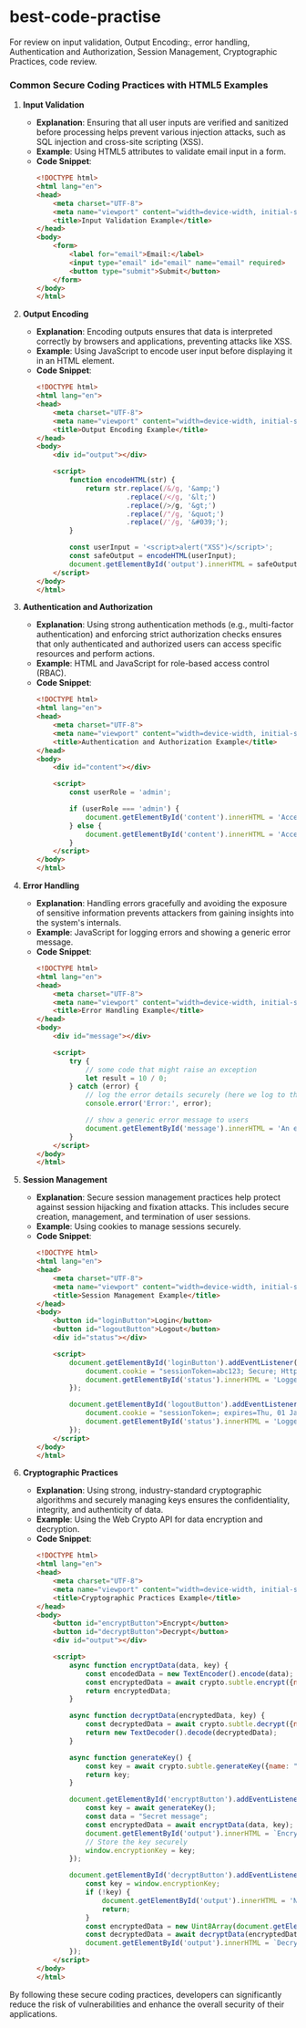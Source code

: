 # best-code-practise
For review on input validation, Output Encoding:, error handling, Authentication and Authorization, Session Management, Cryptographic Practices, code review.

### Common Secure Coding Practices with HTML5 Examples

1. **Input Validation**
   - **Explanation**: Ensuring that all user inputs are verified and sanitized before processing helps prevent various injection attacks, such as SQL injection and cross-site scripting (XSS).
   - **Example**: Using HTML5 attributes to validate email input in a form.
   - **Code Snippet**:
     ```html
     <!DOCTYPE html>
     <html lang="en">
     <head>
         <meta charset="UTF-8">
         <meta name="viewport" content="width=device-width, initial-scale=1.0">
         <title>Input Validation Example</title>
     </head>
     <body>
         <form>
             <label for="email">Email:</label>
             <input type="email" id="email" name="email" required>
             <button type="submit">Submit</button>
         </form>
     </body>
     </html>
     ```

2. **Output Encoding**
   - **Explanation**: Encoding outputs ensures that data is interpreted correctly by browsers and applications, preventing attacks like XSS.
   - **Example**: Using JavaScript to encode user input before displaying it in an HTML element.
   - **Code Snippet**:
     ```html
     <!DOCTYPE html>
     <html lang="en">
     <head>
         <meta charset="UTF-8">
         <meta name="viewport" content="width=device-width, initial-scale=1.0">
         <title>Output Encoding Example</title>
     </head>
     <body>
         <div id="output"></div>

         <script>
             function encodeHTML(str) {
                 return str.replace(/&/g, '&amp;')
                           .replace(/</g, '&lt;')
                           .replace(/>/g, '&gt;')
                           .replace(/"/g, '&quot;')
                           .replace(/'/g, '&#039;');
             }

             const userInput = '<script>alert("XSS")</script>';
             const safeOutput = encodeHTML(userInput);
             document.getElementById('output').innerHTML = safeOutput;
         </script>
     </body>
     </html>
     ```

3. **Authentication and Authorization**
   - **Explanation**: Using strong authentication methods (e.g., multi-factor authentication) and enforcing strict authorization checks ensures that only authenticated and authorized users can access specific resources and perform actions.
   - **Example**: HTML and JavaScript for role-based access control (RBAC).
   - **Code Snippet**:
     ```html
     <!DOCTYPE html>
     <html lang="en">
     <head>
         <meta charset="UTF-8">
         <meta name="viewport" content="width=device-width, initial-scale=1.0">
         <title>Authentication and Authorization Example</title>
     </head>
     <body>
         <div id="content"></div>

         <script>
             const userRole = 'admin';

             if (userRole === 'admin') {
                 document.getElementById('content').innerHTML = 'Access granted to admin panel.';
             } else {
                 document.getElementById('content').innerHTML = 'Access denied.';
             }
         </script>
     </body>
     </html>
     ```

4. **Error Handling**
   - **Explanation**: Handling errors gracefully and avoiding the exposure of sensitive information prevents attackers from gaining insights into the system's internals.
   - **Example**: JavaScript for logging errors and showing a generic error message.
   - **Code Snippet**:
     ```html
     <!DOCTYPE html>
     <html lang="en">
     <head>
         <meta charset="UTF-8">
         <meta name="viewport" content="width=device-width, initial-scale=1.0">
         <title>Error Handling Example</title>
     </head>
     <body>
         <div id="message"></div>

         <script>
             try {
                 // some code that might raise an exception
                 let result = 10 / 0;
             } catch (error) {
                 // log the error details securely (here we log to the console, but in a real app, log to a secure server)
                 console.error('Error:', error);

                 // show a generic error message to users
                 document.getElementById('message').innerHTML = 'An error occurred. Please try again later.';
             }
         </script>
     </body>
     </html>
     ```

5. **Session Management**
   - **Explanation**: Secure session management practices help protect against session hijacking and fixation attacks. This includes secure creation, management, and termination of user sessions.
   - **Example**: Using cookies to manage sessions securely.
   - **Code Snippet**:
     ```html
     <!DOCTYPE html>
     <html lang="en">
     <head>
         <meta charset="UTF-8">
         <meta name="viewport" content="width=device-width, initial-scale=1.0">
         <title>Session Management Example</title>
     </head>
     <body>
         <button id="loginButton">Login</button>
         <button id="logoutButton">Logout</button>
         <div id="status"></div>

         <script>
             document.getElementById('loginButton').addEventListener('click', function() {
                 document.cookie = "sessionToken=abc123; Secure; HttpOnly";
                 document.getElementById('status').innerHTML = 'Logged in!';
             });

             document.getElementById('logoutButton').addEventListener('click', function() {
                 document.cookie = "sessionToken=; expires=Thu, 01 Jan 1970 00:00:00 UTC; path=/;";
                 document.getElementById('status').innerHTML = 'Logged out!';
             });
         </script>
     </body>
     </html>
     ```

6. **Cryptographic Practices**
   - **Explanation**: Using strong, industry-standard cryptographic algorithms and securely managing keys ensures the confidentiality, integrity, and authenticity of data.
   - **Example**: Using the Web Crypto API for data encryption and decryption.
   - **Code Snippet**:
     ```html
     <!DOCTYPE html>
     <html lang="en">
     <head>
         <meta charset="UTF-8">
         <meta name="viewport" content="width=device-width, initial-scale=1.0">
         <title>Cryptographic Practices Example</title>
     </head>
     <body>
         <button id="encryptButton">Encrypt</button>
         <button id="decryptButton">Decrypt</button>
         <div id="output"></div>

         <script>
             async function encryptData(data, key) {
                 const encodedData = new TextEncoder().encode(data);
                 const encryptedData = await crypto.subtle.encrypt({name: "AES-GCM", iv: new Uint8Array(12)}, key, encodedData);
                 return encryptedData;
             }

             async function decryptData(encryptedData, key) {
                 const decryptedData = await crypto.subtle.decrypt({name: "AES-GCM", iv: new Uint8Array(12)}, key, encryptedData);
                 return new TextDecoder().decode(decryptedData);
             }

             async function generateKey() {
                 const key = await crypto.subtle.generateKey({name: "AES-GCM", length: 256}, true, ["encrypt", "decrypt"]);
                 return key;
             }

             document.getElementById('encryptButton').addEventListener('click', async function() {
                 const key = await generateKey();
                 const data = "Secret message";
                 const encryptedData = await encryptData(data, key);
                 document.getElementById('output').innerHTML = `Encrypted data: ${new Uint8Array(encryptedData)}`;
                 // Store the key securely
                 window.encryptionKey = key;
             });

             document.getElementById('decryptButton').addEventListener('click', async function() {
                 const key = window.encryptionKey;
                 if (!key) {
                     document.getElementById('output').innerHTML = 'No key found.';
                     return;
                 }
                 const encryptedData = new Uint8Array(document.getElementById('output').textContent.replace('Encrypted data: ', '').split(',').map(Number)).buffer;
                 const decryptedData = await decryptData(encryptedData, key);
                 document.getElementById('output').innerHTML = `Decrypted data: ${decryptedData}`;
             });
         </script>
     </body>
     </html>
     ```

By following these secure coding practices, developers can significantly reduce the risk of vulnerabilities and enhance the overall security of their applications.
